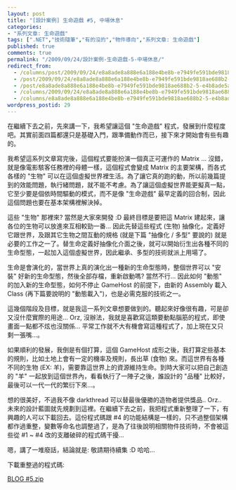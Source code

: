 ```yaml
---
layout: post
title: "[設計案例] 生命遊戲 #5, 中場休息"
categories:
- "系列文章: 生命遊戲"
tags: [".NET","技術隨筆","有的沒的","物件導向","系列文章: 生命遊戲"]
published: true
comments: true
permalink: "/2009/09/24/設計案例-生命遊戲-5-中場休息/"
redirect_from:
  - /columns/post/2009/09/24/e8a8ade8a888e6a188e4be8b-e7949fe591bde9818ae688b2-5-e4b8ade5a0b4e4bc91e681af.aspx/
  - /post/2009/09/24/e8a8ade8a888e6a188e4be8b-e7949fe591bde9818ae688b2-5-e4b8ade5a0b4e4bc91e681af.aspx/
  - /post/e8a8ade8a888e6a188e4be8b-e7949fe591bde9818ae688b2-5-e4b8ade5a0b4e4bc91e681af.aspx/
  - /columns/2009/09/24/e8a8ade8a888e6a188e4be8b-e7949fe591bde9818ae688b2-5-e4b8ade5a0b4e4bc91e681af.aspx/
  - /columns/e8a8ade8a888e6a188e4be8b-e7949fe591bde9818ae688b2-5-e4b8ade5a0b4e4bc91e681af.aspx/
wordpress_postid: 29
---
```


在繼續下去之前，先來講一下，我希望讓這個 "生命遊戲" 程式，發展到什麼程度吧。其實前面四篇都還只是基礎入門，跟準備動作而已，接下來才開始會有些有趣的。

我希望這系列文章寫完後，這個程式要能扮演一個真正可運作的 Matrix … 沒錯，就是像電影駭客任務裡的母體一樣，這個程式會變成 Matrix 的主要架構，而各式各樣的 "生物" 可以在這個虛擬世界裡生活。為了讓它真的跑的動，所以前幾篇提到的效能問題，執行緒問題，就不能不考慮。為了讓這個虛擬世界能更擬真一點，它至少要是個依時間驅動的模式，而不是像 "生命遊戲" 最早定義的回合制，因此這個問題也要在基本架構裡解決掉。

這些 "生物" 那裡來? 當然是大家來開發 :D 最終目標是要把這 Matrix 建起來，讓各位的生物可以放進來互相較勁一番... 因此先替這些程式 (生物) 抽像化，定義好它跟世界，及跟其它生物之間互動的規格 (就是下篇 "抽像化 / 多型" 要說的) 就是必要的工作之一了。替生命定義好抽像化介面之後，就可以開始衍生出各種不同的生命型態，一起加入這個虛擬世界，因此繼承、多型的技術就派上用場了。

生命是會演化的，當世界上真的演化出一種新的生命型態時，整個世界可以 "安裝" 好新的生命型態，然後全部存檔，重新啟動嗎? 當然不行... 因此如何 "動態" 的加入新的生命型態，如何不停止 GameHost 的前提下，由新的 Assembly 載入 Class (再下篇要說明的 "動態載入")，也是必需克服的技術之一。

這幾個階段及目標，就是我這一系列文章想要做到的。聽起來好像很有趣，可是卻又沒什麼實際的用途... Orz, 沒辦法，我就是喜歡寫這類要動點腦筋的程式，即使畫面一點都不炫也沒關係... 平常工作就不大有機會寫這種程式了，加上現在又只剩一張嘴...。

如果順利的發展，我倒是有個打算，這個 GameHost 成形之後，我打算定些基本的規則，比如土地上會有一定的機率及規則，長出草 (食物) 來。而這世界有各種不同的生物 (EX: 羊)，需要靠這世界上的資源維持生命。到時大家可以把自己創造的 "羊" 一起放到這個世界內，看看執行了一陣子之後，誰設計的 "品種" 比較好，最後可以一代一代的繁衍下來...。

想的很美好，不過我不像 darkthread 可以替最後優勝的造物者提供獎品.. Orz.. 未來的設計藍圖就先規劃到這裡。在繼續下去之前，我把程式重新整理了一下，有興趣的人可以下載回去。這份程式碼跟 #4 的功能結構是一樣的，只不過整個架構都作過重整，變數等命名也調整過了，是為了往後說明相關物件技術時，不會被這些從 #1 ~ #4 改的支離破碎的程式碼干擾... 

嗯，講了一堆廢話，結論就是: 敬請期待續集 :D  哈哈... 

下載重整過的程式碼:

[BLOG #5.zip](/wp-content/be-files/WindowsLiveWriter/5/37267DF0/BLOG_5.zip)
